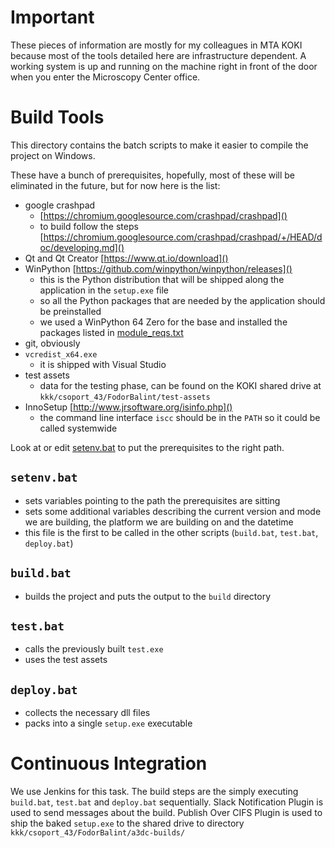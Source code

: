# Important

These pieces of information are mostly for my colleagues in MTA KOKI because most of the tools detailed here are infrastructure dependent. A working system is up and running on the machine right in front of the door when you enter the Microscopy Center office.

# Build Tools
This directory contains the batch scripts to make it easier to compile the project on Windows.

These have a bunch of prerequisites, hopefully, most of these will be eliminated in the future, but for now here is the list:

- google crashpad
    - [https://chromium.googlesource.com/crashpad/crashpad]()
    - to build follow the steps [https://chromium.googlesource.com/crashpad/crashpad/+/HEAD/doc/developing.md]()
- Qt and Qt Creator [https://www.qt.io/download]()
- WinPython [https://github.com/winpython/winpython/releases]()
    - this is the Python distribution that will be shipped along the application in the `setup.exe` file
    - so all the Python packages that are needed by the application should be preinstalled
    - we used a WinPython 64 Zero for the base and installed the packages listed in [module_reqs.txt](module_reqs.txt)
- git, obviously
- `vcredist_x64.exe`
    - it is shipped with Visual Studio
- test assets
    - data for the testing phase, can be found on the KOKI shared drive at `kkk/csoport_43/FodorBalint/test-assets`
- InnoSetup [http://www.jrsoftware.org/isinfo.php]()
    - the command line interface `iscc` should be in the `PATH` so it could be called systemwide

Look at or edit [setenv.bat](setenv.bat) to put the prerequisites to the right path.

## `setenv.bat`

- sets variables pointing to the path the prerequisites are sitting
- sets some additional variables describing the current version and mode we are building, the platform we are building on and the datetime
- this file is the first to be called in the other scripts (`build.bat`, `test.bat`, `deploy.bat`)

## `build.bat`

- builds the project and puts the output to the `build` directory

## `test.bat`

- calls the previously built `test.exe`
- uses the test assets

## `deploy.bat`

- collects the necessary dll files
- packs into a single `setup.exe` executable

# Continuous Integration

We use Jenkins for this task. The build steps are the simply executing `build.bat`, `test.bat` and `deploy.bat` sequentially. Slack Notification Plugin is used to send messages about the build. Publish Over CIFS Plugin is used to ship the baked `setup.exe` to the shared drive to directory `kkk/csoport_43/FodorBalint/a3dc-builds/`